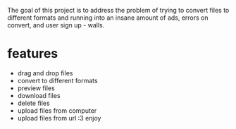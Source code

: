 The goal of this project is to address the problem of trying to convert files to different formats and running into an insane amount of ads, errors on convert, and user sign up - walls.

# features 
- drag and drop files
- convert to different formats
- preview files
- download files
- delete files
- upload files from computer
- upload files from url
:3 enjoy